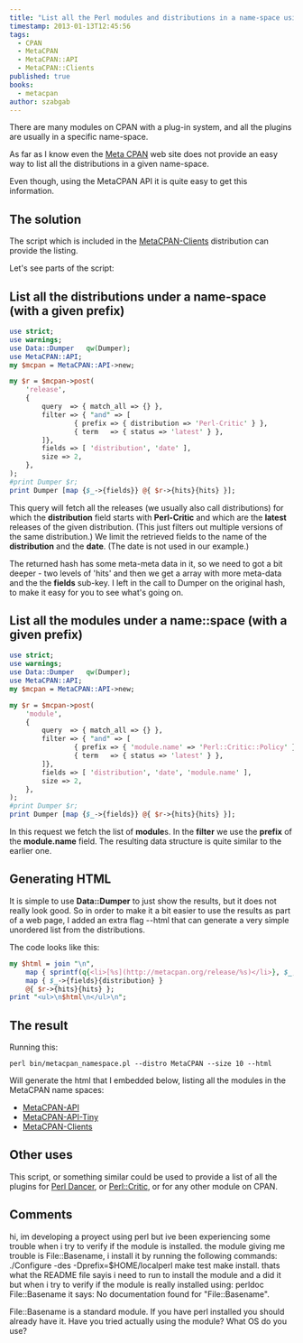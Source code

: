 ```yaml
---
title: "List all the Perl modules and distributions in a name-space using Meta CPAN"
timestamp: 2013-01-13T12:45:56
tags:
  - CPAN
  - MetaCPAN
  - MetaCPAN::API
  - MetaCPAN::Clients
published: true
books:
  - metacpan
author: szabgab
---
```



There are many modules on CPAN with a plug-in system, and all the plugins are usually in a
specific name-space.

As far as I know even the [Meta CPAN](https://metacpan.org/) web site does not provide
an easy way to list all the distributions in a given name-space.

Even though, using the MetaCPAN API it is quite easy to get this information.


## The solution

The script which is included in the
[MetaCPAN-Clients](http://metacpan.org/release/MetaCPAN-Clients) distribution
can provide the listing.

Let's see parts of the script:

## List all the distributions under a name-space (with a given prefix)

```perl
use strict;
use warnings;
use Data::Dumper   qw(Dumper);
use MetaCPAN::API;
my $mcpan = MetaCPAN::API->new;

my $r = $mcpan->post(
    'release',
    {
        query  => { match_all => {} },
        filter => { "and" => [
                { prefix => { distribution => 'Perl-Critic' } },
                { term   => { status => 'latest' } },
        ]},
        fields => [ 'distribution', 'date' ],
        size => 2,
    },
);
#print Dumper $r;
print Dumper [map {$_->{fields}} @{ $r->{hits}{hits} }];
```

This query will fetch all the releases (we usually also call distributions)
for which the <b>distribution</b> field starts with <b>Perl-Critic</b> and which
are the <b>latest</b> releases of the given distribution. (This just filters out
multiple versions of the same distribution.)
We limit the retrieved fields to the name of the <b>distribution</b> and the <b>date</b>.
(The date is not used in our example.)

The returned hash has some meta-meta data in it, so we need to got a bit deeper - two levels
of 'hits' and then we get a array with more meta-data and the the <b>fields</b> sub-key.
I left in the call to Dumper on the original hash, to make it easy for you to see what's going on.


## List all the modules under a name::space (with a given prefix)

```perl
use strict;
use warnings;
use Data::Dumper   qw(Dumper);
use MetaCPAN::API;
my $mcpan = MetaCPAN::API->new;

my $r = $mcpan->post(
    'module',
    {
        query  => { match_all => {} },
        filter => { "and" => [
                { prefix => { 'module.name' => 'Perl::Critic::Policy' } },
                { term   => { status => 'latest' } },
        ]},
        fields => [ 'distribution', 'date', 'module.name' ],
        size => 2,
    },
);
#print Dumper $r;
print Dumper [map {$_->{fields}} @{ $r->{hits}{hits} }];
```

In this request we fetch the list of <b>module</b>s.
In the <b>filter</b> we use the <b>prefix</b> of the <b>module.name</b> field.
The resulting data structure is quite similar to the earlier one.

## Generating HTML

It is simple to use <b>Data::Dumper</b> to just show the results, but it does not really look good.
So in order to make it a bit easier to use the results as part of a web page, I added an extra flag --html
that can generate a very simple unordered list from the distributions.

The code looks like this:

```perl
my $html = join "\n",
    map { sprintf(q{<li>[%s](http://metacpan.org/release/%s)</li>}, $_, $_) }
    map { $_->{fields}{distribution} }
    @{ $r->{hits}{hits} };
print "<ul>\n$html\n</ul>\n";
```

## The result

Running this:
```
perl bin/metacpan_namespace.pl --distro MetaCPAN --size 10 --html
```

Will generate the html that I embedded below, listing all the modules in the
MetaCPAN name spaces:

* [MetaCPAN-API](http://metacpan.org/release/MetaCPAN-API)
* [MetaCPAN-API-Tiny](http://metacpan.org/release/MetaCPAN-API-Tiny)
* [MetaCPAN-Clients](http://metacpan.org/release/MetaCPAN-Clients)


## Other uses

This script, or something similar could be used to provide a list of all the
plugins for [Perl Dancer](http://perldancer.org/), or [Perl::Critic](http://www.perlcritic.com/),
or for any other module on CPAN.


## Comments

hi, im developing a proyect using perl but ive been experiencing some trouble when i try to verify if the module is installed. the module giving me trouble is File::Basename, i install it by running the following commands: ./Configure -des -Dprefix=$HOME/localperl
make test
make install.
thats what the README file sayis i need to run to install the module and a did it but when i try to verify if the module is really installed using: perldoc File::Basename it says: No documentation found for "File::Basename".

File::Basename is a standard module. If you have perl installed you should already have it. Have you tried actually using the module? What OS do you use?


